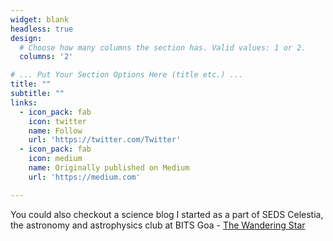 ```yaml
---
widget: blank
headless: true
design:
  # Choose how many columns the section has. Valid values: 1 or 2.
  columns: '2'

# ... Put Your Section Options Here (title etc.) ...
title: ""
subtitle: ""
links:
  - icon_pack: fab
    icon: twitter
    name: Follow
    url: 'https://twitter.com/Twitter'
  - icon_pack: fab
    icon: medium
    name: Originally published on Medium
    url: 'https://medium.com'

---
```

You could also checkout a science blog I started as a part of SEDS Celestia, the astronomy and astrophysics club at BITS Goa - [The Wandering Star](https://bitsgcelestia.wordpress.com)
